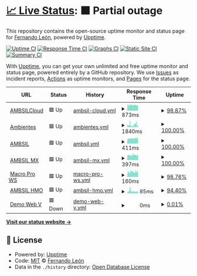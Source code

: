 # [📈 Live Status](https://fk-solutions.github.io/monitoring): <!--live status--> **🟧 Partial outage**

This repository contains the open-source uptime monitor and status page for [Fernando León](https://devtocloud.com), powered by [Upptime](https://github.com/upptime/upptime).

[![Uptime CI](https://github.com/fk-solutions/monitoring/workflows/Uptime%20CI/badge.svg)](https://github.com/fk-solutions/monitoring/actions?query=workflow%3A%22Uptime+CI%22)
[![Response Time CI](https://github.com/fk-solutions/monitoring/workflows/Response%20Time%20CI/badge.svg)](https://github.com/fk-solutions/monitoring/actions?query=workflow%3A%22Response+Time+CI%22)
[![Graphs CI](https://github.com/fk-solutions/monitoring/workflows/Graphs%20CI/badge.svg)](https://github.com/fk-solutions/monitoring/actions?query=workflow%3A%22Graphs+CI%22)
[![Static Site CI](https://github.com/fk-solutions/monitoring/workflows/Static%20Site%20CI/badge.svg)](https://github.com/fk-solutions/monitoring/actions?query=workflow%3A%22Static+Site+CI%22)
[![Summary CI](https://github.com/fk-solutions/monitoring/workflows/Summary%20CI/badge.svg)](https://github.com/fk-solutions/monitoring/actions?query=workflow%3A%22Summary+CI%22)

With [Upptime](https://upptime.js.org), you can get your own unlimited and free uptime monitor and status page, powered entirely by a GitHub repository. We use [Issues](https://github.com/fk-solutions/monitoring/issues) as incident reports, [Actions](https://github.com/fk-solutions/monitoring/actions) as uptime monitors, and [Pages](https://demo.upptime.js.org) for the status page.

<!--start: status pages-->
<!-- This summary is generated by Upptime (https://github.com/upptime/upptime) -->
<!-- Do not edit this manually, your changes will be overwritten -->
<!-- prettier-ignore -->
| URL | Status | History | Response Time | Uptime |
| --- | ------ | ------- | ------------- | ------ |
| <img alt="" src="https://favicons.githubusercontent.com/cloud.ambientesil.com" height="13"> [AMBSILCloud](https://cloud.ambientesil.com) | 🟩 Up | [ambsil-cloud.yml](https://github.com/FK-Solutions/monitoring/commits/HEAD/history/ambsil-cloud.yml) | <details><summary><img alt="Response time graph" src="./graphs/ambsil-cloud/response-time-week.png" height="20"> 873ms</summary><br><a href="https://fk-solutions.github.io/monitoring/history/ambsil-cloud"><img alt="Response time 873" src="https://img.shields.io/endpoint?url=https%3A%2F%2Fraw.githubusercontent.com%2FFK-Solutions%2Fmonitoring%2FHEAD%2Fapi%2Fambsil-cloud%2Fresponse-time.json"></a><br><a href="https://fk-solutions.github.io/monitoring/history/ambsil-cloud"><img alt="24-hour response time 729" src="https://img.shields.io/endpoint?url=https%3A%2F%2Fraw.githubusercontent.com%2FFK-Solutions%2Fmonitoring%2FHEAD%2Fapi%2Fambsil-cloud%2Fresponse-time-day.json"></a><br><a href="https://fk-solutions.github.io/monitoring/history/ambsil-cloud"><img alt="7-day response time 873" src="https://img.shields.io/endpoint?url=https%3A%2F%2Fraw.githubusercontent.com%2FFK-Solutions%2Fmonitoring%2FHEAD%2Fapi%2Fambsil-cloud%2Fresponse-time-week.json"></a><br><a href="https://fk-solutions.github.io/monitoring/history/ambsil-cloud"><img alt="30-day response time 873" src="https://img.shields.io/endpoint?url=https%3A%2F%2Fraw.githubusercontent.com%2FFK-Solutions%2Fmonitoring%2FHEAD%2Fapi%2Fambsil-cloud%2Fresponse-time-month.json"></a><br><a href="https://fk-solutions.github.io/monitoring/history/ambsil-cloud"><img alt="1-year response time 873" src="https://img.shields.io/endpoint?url=https%3A%2F%2Fraw.githubusercontent.com%2FFK-Solutions%2Fmonitoring%2FHEAD%2Fapi%2Fambsil-cloud%2Fresponse-time-year.json"></a></details> | <details><summary><a href="https://fk-solutions.github.io/monitoring/history/ambsil-cloud">98.87%</a></summary><a href="https://fk-solutions.github.io/monitoring/history/ambsil-cloud"><img alt="All-time uptime 98.87%" src="https://img.shields.io/endpoint?url=https%3A%2F%2Fraw.githubusercontent.com%2FFK-Solutions%2Fmonitoring%2FHEAD%2Fapi%2Fambsil-cloud%2Fuptime.json"></a><br><a href="https://fk-solutions.github.io/monitoring/history/ambsil-cloud"><img alt="24-hour uptime 97.86%" src="https://img.shields.io/endpoint?url=https%3A%2F%2Fraw.githubusercontent.com%2FFK-Solutions%2Fmonitoring%2FHEAD%2Fapi%2Fambsil-cloud%2Fuptime-day.json"></a><br><a href="https://fk-solutions.github.io/monitoring/history/ambsil-cloud"><img alt="7-day uptime 98.87%" src="https://img.shields.io/endpoint?url=https%3A%2F%2Fraw.githubusercontent.com%2FFK-Solutions%2Fmonitoring%2FHEAD%2Fapi%2Fambsil-cloud%2Fuptime-week.json"></a><br><a href="https://fk-solutions.github.io/monitoring/history/ambsil-cloud"><img alt="30-day uptime 98.87%" src="https://img.shields.io/endpoint?url=https%3A%2F%2Fraw.githubusercontent.com%2FFK-Solutions%2Fmonitoring%2FHEAD%2Fapi%2Fambsil-cloud%2Fuptime-month.json"></a><br><a href="https://fk-solutions.github.io/monitoring/history/ambsil-cloud"><img alt="1-year uptime 98.87%" src="https://img.shields.io/endpoint?url=https%3A%2F%2Fraw.githubusercontent.com%2FFK-Solutions%2Fmonitoring%2FHEAD%2Fapi%2Fambsil-cloud%2Fuptime-year.json"></a></details>
| <img alt="" src="https://favicons.githubusercontent.com/ambientesproductosdelimpieza.com" height="13"> [Ambientes](https://ambientesproductosdelimpieza.com) | 🟩 Up | [ambientes.yml](https://github.com/FK-Solutions/monitoring/commits/HEAD/history/ambientes.yml) | <details><summary><img alt="Response time graph" src="./graphs/ambientes/response-time-week.png" height="20"> 1840ms</summary><br><a href="https://fk-solutions.github.io/monitoring/history/ambientes"><img alt="Response time 1971" src="https://img.shields.io/endpoint?url=https%3A%2F%2Fraw.githubusercontent.com%2FFK-Solutions%2Fmonitoring%2FHEAD%2Fapi%2Fambientes%2Fresponse-time.json"></a><br><a href="https://fk-solutions.github.io/monitoring/history/ambientes"><img alt="24-hour response time 2459" src="https://img.shields.io/endpoint?url=https%3A%2F%2Fraw.githubusercontent.com%2FFK-Solutions%2Fmonitoring%2FHEAD%2Fapi%2Fambientes%2Fresponse-time-day.json"></a><br><a href="https://fk-solutions.github.io/monitoring/history/ambientes"><img alt="7-day response time 1840" src="https://img.shields.io/endpoint?url=https%3A%2F%2Fraw.githubusercontent.com%2FFK-Solutions%2Fmonitoring%2FHEAD%2Fapi%2Fambientes%2Fresponse-time-week.json"></a><br><a href="https://fk-solutions.github.io/monitoring/history/ambientes"><img alt="30-day response time 1971" src="https://img.shields.io/endpoint?url=https%3A%2F%2Fraw.githubusercontent.com%2FFK-Solutions%2Fmonitoring%2FHEAD%2Fapi%2Fambientes%2Fresponse-time-month.json"></a><br><a href="https://fk-solutions.github.io/monitoring/history/ambientes"><img alt="1-year response time 1971" src="https://img.shields.io/endpoint?url=https%3A%2F%2Fraw.githubusercontent.com%2FFK-Solutions%2Fmonitoring%2FHEAD%2Fapi%2Fambientes%2Fresponse-time-year.json"></a></details> | <details><summary><a href="https://fk-solutions.github.io/monitoring/history/ambientes">100.00%</a></summary><a href="https://fk-solutions.github.io/monitoring/history/ambientes"><img alt="All-time uptime 100.00%" src="https://img.shields.io/endpoint?url=https%3A%2F%2Fraw.githubusercontent.com%2FFK-Solutions%2Fmonitoring%2FHEAD%2Fapi%2Fambientes%2Fuptime.json"></a><br><a href="https://fk-solutions.github.io/monitoring/history/ambientes"><img alt="24-hour uptime 100.00%" src="https://img.shields.io/endpoint?url=https%3A%2F%2Fraw.githubusercontent.com%2FFK-Solutions%2Fmonitoring%2FHEAD%2Fapi%2Fambientes%2Fuptime-day.json"></a><br><a href="https://fk-solutions.github.io/monitoring/history/ambientes"><img alt="7-day uptime 100.00%" src="https://img.shields.io/endpoint?url=https%3A%2F%2Fraw.githubusercontent.com%2FFK-Solutions%2Fmonitoring%2FHEAD%2Fapi%2Fambientes%2Fuptime-week.json"></a><br><a href="https://fk-solutions.github.io/monitoring/history/ambientes"><img alt="30-day uptime 100.00%" src="https://img.shields.io/endpoint?url=https%3A%2F%2Fraw.githubusercontent.com%2FFK-Solutions%2Fmonitoring%2FHEAD%2Fapi%2Fambientes%2Fuptime-month.json"></a><br><a href="https://fk-solutions.github.io/monitoring/history/ambientes"><img alt="1-year uptime 100.00%" src="https://img.shields.io/endpoint?url=https%3A%2F%2Fraw.githubusercontent.com%2FFK-Solutions%2Fmonitoring%2FHEAD%2Fapi%2Fambientes%2Fuptime-year.json"></a></details>
| <img alt="" src="https://favicons.githubusercontent.com/ambsil.com.mx" height="13"> [AMBSIL](http://ambsil.com.mx) | 🟩 Up | [ambsil.yml](https://github.com/FK-Solutions/monitoring/commits/HEAD/history/ambsil.yml) | <details><summary><img alt="Response time graph" src="./graphs/ambsil/response-time-week.png" height="20"> 411ms</summary><br><a href="https://fk-solutions.github.io/monitoring/history/ambsil"><img alt="Response time 412" src="https://img.shields.io/endpoint?url=https%3A%2F%2Fraw.githubusercontent.com%2FFK-Solutions%2Fmonitoring%2FHEAD%2Fapi%2Fambsil%2Fresponse-time.json"></a><br><a href="https://fk-solutions.github.io/monitoring/history/ambsil"><img alt="24-hour response time 410" src="https://img.shields.io/endpoint?url=https%3A%2F%2Fraw.githubusercontent.com%2FFK-Solutions%2Fmonitoring%2FHEAD%2Fapi%2Fambsil%2Fresponse-time-day.json"></a><br><a href="https://fk-solutions.github.io/monitoring/history/ambsil"><img alt="7-day response time 411" src="https://img.shields.io/endpoint?url=https%3A%2F%2Fraw.githubusercontent.com%2FFK-Solutions%2Fmonitoring%2FHEAD%2Fapi%2Fambsil%2Fresponse-time-week.json"></a><br><a href="https://fk-solutions.github.io/monitoring/history/ambsil"><img alt="30-day response time 412" src="https://img.shields.io/endpoint?url=https%3A%2F%2Fraw.githubusercontent.com%2FFK-Solutions%2Fmonitoring%2FHEAD%2Fapi%2Fambsil%2Fresponse-time-month.json"></a><br><a href="https://fk-solutions.github.io/monitoring/history/ambsil"><img alt="1-year response time 412" src="https://img.shields.io/endpoint?url=https%3A%2F%2Fraw.githubusercontent.com%2FFK-Solutions%2Fmonitoring%2FHEAD%2Fapi%2Fambsil%2Fresponse-time-year.json"></a></details> | <details><summary><a href="https://fk-solutions.github.io/monitoring/history/ambsil">100.00%</a></summary><a href="https://fk-solutions.github.io/monitoring/history/ambsil"><img alt="All-time uptime 98.58%" src="https://img.shields.io/endpoint?url=https%3A%2F%2Fraw.githubusercontent.com%2FFK-Solutions%2Fmonitoring%2FHEAD%2Fapi%2Fambsil%2Fuptime.json"></a><br><a href="https://fk-solutions.github.io/monitoring/history/ambsil"><img alt="24-hour uptime 100.00%" src="https://img.shields.io/endpoint?url=https%3A%2F%2Fraw.githubusercontent.com%2FFK-Solutions%2Fmonitoring%2FHEAD%2Fapi%2Fambsil%2Fuptime-day.json"></a><br><a href="https://fk-solutions.github.io/monitoring/history/ambsil"><img alt="7-day uptime 100.00%" src="https://img.shields.io/endpoint?url=https%3A%2F%2Fraw.githubusercontent.com%2FFK-Solutions%2Fmonitoring%2FHEAD%2Fapi%2Fambsil%2Fuptime-week.json"></a><br><a href="https://fk-solutions.github.io/monitoring/history/ambsil"><img alt="30-day uptime 98.58%" src="https://img.shields.io/endpoint?url=https%3A%2F%2Fraw.githubusercontent.com%2FFK-Solutions%2Fmonitoring%2FHEAD%2Fapi%2Fambsil%2Fuptime-month.json"></a><br><a href="https://fk-solutions.github.io/monitoring/history/ambsil"><img alt="1-year uptime 98.58%" src="https://img.shields.io/endpoint?url=https%3A%2F%2Fraw.githubusercontent.com%2FFK-Solutions%2Fmonitoring%2FHEAD%2Fapi%2Fambsil%2Fuptime-year.json"></a></details>
| <img alt="" src="https://favicons.githubusercontent.com/ambsil.mx" height="13"> [AMBSIL MX](http://ambsil.mx) | 🟩 Up | [ambsil-mx.yml](https://github.com/FK-Solutions/monitoring/commits/HEAD/history/ambsil-mx.yml) | <details><summary><img alt="Response time graph" src="./graphs/ambsil-mx/response-time-week.png" height="20"> 397ms</summary><br><a href="https://fk-solutions.github.io/monitoring/history/ambsil-mx"><img alt="Response time 449" src="https://img.shields.io/endpoint?url=https%3A%2F%2Fraw.githubusercontent.com%2FFK-Solutions%2Fmonitoring%2FHEAD%2Fapi%2Fambsil-mx%2Fresponse-time.json"></a><br><a href="https://fk-solutions.github.io/monitoring/history/ambsil-mx"><img alt="24-hour response time 340" src="https://img.shields.io/endpoint?url=https%3A%2F%2Fraw.githubusercontent.com%2FFK-Solutions%2Fmonitoring%2FHEAD%2Fapi%2Fambsil-mx%2Fresponse-time-day.json"></a><br><a href="https://fk-solutions.github.io/monitoring/history/ambsil-mx"><img alt="7-day response time 397" src="https://img.shields.io/endpoint?url=https%3A%2F%2Fraw.githubusercontent.com%2FFK-Solutions%2Fmonitoring%2FHEAD%2Fapi%2Fambsil-mx%2Fresponse-time-week.json"></a><br><a href="https://fk-solutions.github.io/monitoring/history/ambsil-mx"><img alt="30-day response time 449" src="https://img.shields.io/endpoint?url=https%3A%2F%2Fraw.githubusercontent.com%2FFK-Solutions%2Fmonitoring%2FHEAD%2Fapi%2Fambsil-mx%2Fresponse-time-month.json"></a><br><a href="https://fk-solutions.github.io/monitoring/history/ambsil-mx"><img alt="1-year response time 449" src="https://img.shields.io/endpoint?url=https%3A%2F%2Fraw.githubusercontent.com%2FFK-Solutions%2Fmonitoring%2FHEAD%2Fapi%2Fambsil-mx%2Fresponse-time-year.json"></a></details> | <details><summary><a href="https://fk-solutions.github.io/monitoring/history/ambsil-mx">100.00%</a></summary><a href="https://fk-solutions.github.io/monitoring/history/ambsil-mx"><img alt="All-time uptime 98.58%" src="https://img.shields.io/endpoint?url=https%3A%2F%2Fraw.githubusercontent.com%2FFK-Solutions%2Fmonitoring%2FHEAD%2Fapi%2Fambsil-mx%2Fuptime.json"></a><br><a href="https://fk-solutions.github.io/monitoring/history/ambsil-mx"><img alt="24-hour uptime 100.00%" src="https://img.shields.io/endpoint?url=https%3A%2F%2Fraw.githubusercontent.com%2FFK-Solutions%2Fmonitoring%2FHEAD%2Fapi%2Fambsil-mx%2Fuptime-day.json"></a><br><a href="https://fk-solutions.github.io/monitoring/history/ambsil-mx"><img alt="7-day uptime 100.00%" src="https://img.shields.io/endpoint?url=https%3A%2F%2Fraw.githubusercontent.com%2FFK-Solutions%2Fmonitoring%2FHEAD%2Fapi%2Fambsil-mx%2Fuptime-week.json"></a><br><a href="https://fk-solutions.github.io/monitoring/history/ambsil-mx"><img alt="30-day uptime 98.58%" src="https://img.shields.io/endpoint?url=https%3A%2F%2Fraw.githubusercontent.com%2FFK-Solutions%2Fmonitoring%2FHEAD%2Fapi%2Fambsil-mx%2Fuptime-month.json"></a><br><a href="https://fk-solutions.github.io/monitoring/history/ambsil-mx"><img alt="1-year uptime 98.58%" src="https://img.shields.io/endpoint?url=https%3A%2F%2Fraw.githubusercontent.com%2FFK-Solutions%2Fmonitoring%2FHEAD%2Fapi%2Fambsil-mx%2Fuptime-year.json"></a></details>
| <img alt="" src="https://favicons.githubusercontent.com/portalmacropro.com.mx" height="13"> [Macro Pro WS](http://portalmacropro.com.mx/srvCFDi33/service1.asmx) | 🟩 Up | [macro-pro-ws.yml](https://github.com/FK-Solutions/monitoring/commits/HEAD/history/macro-pro-ws.yml) | <details><summary><img alt="Response time graph" src="./graphs/macro-pro-ws/response-time-week.png" height="20"> 160ms</summary><br><a href="https://fk-solutions.github.io/monitoring/history/macro-pro-ws"><img alt="Response time 173" src="https://img.shields.io/endpoint?url=https%3A%2F%2Fraw.githubusercontent.com%2FFK-Solutions%2Fmonitoring%2FHEAD%2Fapi%2Fmacro-pro-ws%2Fresponse-time.json"></a><br><a href="https://fk-solutions.github.io/monitoring/history/macro-pro-ws"><img alt="24-hour response time 132" src="https://img.shields.io/endpoint?url=https%3A%2F%2Fraw.githubusercontent.com%2FFK-Solutions%2Fmonitoring%2FHEAD%2Fapi%2Fmacro-pro-ws%2Fresponse-time-day.json"></a><br><a href="https://fk-solutions.github.io/monitoring/history/macro-pro-ws"><img alt="7-day response time 160" src="https://img.shields.io/endpoint?url=https%3A%2F%2Fraw.githubusercontent.com%2FFK-Solutions%2Fmonitoring%2FHEAD%2Fapi%2Fmacro-pro-ws%2Fresponse-time-week.json"></a><br><a href="https://fk-solutions.github.io/monitoring/history/macro-pro-ws"><img alt="30-day response time 173" src="https://img.shields.io/endpoint?url=https%3A%2F%2Fraw.githubusercontent.com%2FFK-Solutions%2Fmonitoring%2FHEAD%2Fapi%2Fmacro-pro-ws%2Fresponse-time-month.json"></a><br><a href="https://fk-solutions.github.io/monitoring/history/macro-pro-ws"><img alt="1-year response time 173" src="https://img.shields.io/endpoint?url=https%3A%2F%2Fraw.githubusercontent.com%2FFK-Solutions%2Fmonitoring%2FHEAD%2Fapi%2Fmacro-pro-ws%2Fresponse-time-year.json"></a></details> | <details><summary><a href="https://fk-solutions.github.io/monitoring/history/macro-pro-ws">98.76%</a></summary><a href="https://fk-solutions.github.io/monitoring/history/macro-pro-ws"><img alt="All-time uptime 98.76%" src="https://img.shields.io/endpoint?url=https%3A%2F%2Fraw.githubusercontent.com%2FFK-Solutions%2Fmonitoring%2FHEAD%2Fapi%2Fmacro-pro-ws%2Fuptime.json"></a><br><a href="https://fk-solutions.github.io/monitoring/history/macro-pro-ws"><img alt="24-hour uptime 98.27%" src="https://img.shields.io/endpoint?url=https%3A%2F%2Fraw.githubusercontent.com%2FFK-Solutions%2Fmonitoring%2FHEAD%2Fapi%2Fmacro-pro-ws%2Fuptime-day.json"></a><br><a href="https://fk-solutions.github.io/monitoring/history/macro-pro-ws"><img alt="7-day uptime 98.76%" src="https://img.shields.io/endpoint?url=https%3A%2F%2Fraw.githubusercontent.com%2FFK-Solutions%2Fmonitoring%2FHEAD%2Fapi%2Fmacro-pro-ws%2Fuptime-week.json"></a><br><a href="https://fk-solutions.github.io/monitoring/history/macro-pro-ws"><img alt="30-day uptime 98.76%" src="https://img.shields.io/endpoint?url=https%3A%2F%2Fraw.githubusercontent.com%2FFK-Solutions%2Fmonitoring%2FHEAD%2Fapi%2Fmacro-pro-ws%2Fuptime-month.json"></a><br><a href="https://fk-solutions.github.io/monitoring/history/macro-pro-ws"><img alt="1-year uptime 98.76%" src="https://img.shields.io/endpoint?url=https%3A%2F%2Fraw.githubusercontent.com%2FFK-Solutions%2Fmonitoring%2FHEAD%2Fapi%2Fmacro-pro-ws%2Fuptime-year.json"></a></details>
| <img alt="" src="https://favicons.githubusercontent.com/null" height="13"> [AMBSIL HMO](ambienteshmo.fortiddns.com) | 🟩 Up | [ambsil-hmo.yml](https://github.com/FK-Solutions/monitoring/commits/HEAD/history/ambsil-hmo.yml) | <details><summary><img alt="Response time graph" src="./graphs/ambsil-hmo/response-time-week.png" height="20"> 85ms</summary><br><a href="https://fk-solutions.github.io/monitoring/history/ambsil-hmo"><img alt="Response time 85" src="https://img.shields.io/endpoint?url=https%3A%2F%2Fraw.githubusercontent.com%2FFK-Solutions%2Fmonitoring%2FHEAD%2Fapi%2Fambsil-hmo%2Fresponse-time.json"></a><br><a href="https://fk-solutions.github.io/monitoring/history/ambsil-hmo"><img alt="24-hour response time 60" src="https://img.shields.io/endpoint?url=https%3A%2F%2Fraw.githubusercontent.com%2FFK-Solutions%2Fmonitoring%2FHEAD%2Fapi%2Fambsil-hmo%2Fresponse-time-day.json"></a><br><a href="https://fk-solutions.github.io/monitoring/history/ambsil-hmo"><img alt="7-day response time 85" src="https://img.shields.io/endpoint?url=https%3A%2F%2Fraw.githubusercontent.com%2FFK-Solutions%2Fmonitoring%2FHEAD%2Fapi%2Fambsil-hmo%2Fresponse-time-week.json"></a><br><a href="https://fk-solutions.github.io/monitoring/history/ambsil-hmo"><img alt="30-day response time 85" src="https://img.shields.io/endpoint?url=https%3A%2F%2Fraw.githubusercontent.com%2FFK-Solutions%2Fmonitoring%2FHEAD%2Fapi%2Fambsil-hmo%2Fresponse-time-month.json"></a><br><a href="https://fk-solutions.github.io/monitoring/history/ambsil-hmo"><img alt="1-year response time 85" src="https://img.shields.io/endpoint?url=https%3A%2F%2Fraw.githubusercontent.com%2FFK-Solutions%2Fmonitoring%2FHEAD%2Fapi%2Fambsil-hmo%2Fresponse-time-year.json"></a></details> | <details><summary><a href="https://fk-solutions.github.io/monitoring/history/ambsil-hmo">94.40%</a></summary><a href="https://fk-solutions.github.io/monitoring/history/ambsil-hmo"><img alt="All-time uptime 94.40%" src="https://img.shields.io/endpoint?url=https%3A%2F%2Fraw.githubusercontent.com%2FFK-Solutions%2Fmonitoring%2FHEAD%2Fapi%2Fambsil-hmo%2Fuptime.json"></a><br><a href="https://fk-solutions.github.io/monitoring/history/ambsil-hmo"><img alt="24-hour uptime 96.33%" src="https://img.shields.io/endpoint?url=https%3A%2F%2Fraw.githubusercontent.com%2FFK-Solutions%2Fmonitoring%2FHEAD%2Fapi%2Fambsil-hmo%2Fuptime-day.json"></a><br><a href="https://fk-solutions.github.io/monitoring/history/ambsil-hmo"><img alt="7-day uptime 94.40%" src="https://img.shields.io/endpoint?url=https%3A%2F%2Fraw.githubusercontent.com%2FFK-Solutions%2Fmonitoring%2FHEAD%2Fapi%2Fambsil-hmo%2Fuptime-week.json"></a><br><a href="https://fk-solutions.github.io/monitoring/history/ambsil-hmo"><img alt="30-day uptime 94.40%" src="https://img.shields.io/endpoint?url=https%3A%2F%2Fraw.githubusercontent.com%2FFK-Solutions%2Fmonitoring%2FHEAD%2Fapi%2Fambsil-hmo%2Fuptime-month.json"></a><br><a href="https://fk-solutions.github.io/monitoring/history/ambsil-hmo"><img alt="1-year uptime 94.40%" src="https://img.shields.io/endpoint?url=https%3A%2F%2Fraw.githubusercontent.com%2FFK-Solutions%2Fmonitoring%2FHEAD%2Fapi%2Fambsil-hmo%2Fuptime-year.json"></a></details>
| <img alt="" src="https://favicons.githubusercontent.com/demo.org" height="13"> [Demo Web V](https://demo.org) | 🟥 Down | [demo-web-v.yml](https://github.com/FK-Solutions/monitoring/commits/HEAD/history/demo-web-v.yml) | <details><summary><img alt="Response time graph" src="./graphs/demo-web-v/response-time-week.png" height="20"> 0ms</summary><br><a href="https://fk-solutions.github.io/monitoring/history/demo-web-v"><img alt="Response time 0" src="https://img.shields.io/endpoint?url=https%3A%2F%2Fraw.githubusercontent.com%2FFK-Solutions%2Fmonitoring%2FHEAD%2Fapi%2Fdemo-web-v%2Fresponse-time.json"></a><br><a href="https://fk-solutions.github.io/monitoring/history/demo-web-v"><img alt="24-hour response time 0" src="https://img.shields.io/endpoint?url=https%3A%2F%2Fraw.githubusercontent.com%2FFK-Solutions%2Fmonitoring%2FHEAD%2Fapi%2Fdemo-web-v%2Fresponse-time-day.json"></a><br><a href="https://fk-solutions.github.io/monitoring/history/demo-web-v"><img alt="7-day response time 0" src="https://img.shields.io/endpoint?url=https%3A%2F%2Fraw.githubusercontent.com%2FFK-Solutions%2Fmonitoring%2FHEAD%2Fapi%2Fdemo-web-v%2Fresponse-time-week.json"></a><br><a href="https://fk-solutions.github.io/monitoring/history/demo-web-v"><img alt="30-day response time 0" src="https://img.shields.io/endpoint?url=https%3A%2F%2Fraw.githubusercontent.com%2FFK-Solutions%2Fmonitoring%2FHEAD%2Fapi%2Fdemo-web-v%2Fresponse-time-month.json"></a><br><a href="https://fk-solutions.github.io/monitoring/history/demo-web-v"><img alt="1-year response time 0" src="https://img.shields.io/endpoint?url=https%3A%2F%2Fraw.githubusercontent.com%2FFK-Solutions%2Fmonitoring%2FHEAD%2Fapi%2Fdemo-web-v%2Fresponse-time-year.json"></a></details> | <details><summary><a href="https://fk-solutions.github.io/monitoring/history/demo-web-v">0.01%</a></summary><a href="https://fk-solutions.github.io/monitoring/history/demo-web-v"><img alt="All-time uptime 0.01%" src="https://img.shields.io/endpoint?url=https%3A%2F%2Fraw.githubusercontent.com%2FFK-Solutions%2Fmonitoring%2FHEAD%2Fapi%2Fdemo-web-v%2Fuptime.json"></a><br><a href="https://fk-solutions.github.io/monitoring/history/demo-web-v"><img alt="24-hour uptime 0.00%" src="https://img.shields.io/endpoint?url=https%3A%2F%2Fraw.githubusercontent.com%2FFK-Solutions%2Fmonitoring%2FHEAD%2Fapi%2Fdemo-web-v%2Fuptime-day.json"></a><br><a href="https://fk-solutions.github.io/monitoring/history/demo-web-v"><img alt="7-day uptime 0.01%" src="https://img.shields.io/endpoint?url=https%3A%2F%2Fraw.githubusercontent.com%2FFK-Solutions%2Fmonitoring%2FHEAD%2Fapi%2Fdemo-web-v%2Fuptime-week.json"></a><br><a href="https://fk-solutions.github.io/monitoring/history/demo-web-v"><img alt="30-day uptime 0.01%" src="https://img.shields.io/endpoint?url=https%3A%2F%2Fraw.githubusercontent.com%2FFK-Solutions%2Fmonitoring%2FHEAD%2Fapi%2Fdemo-web-v%2Fuptime-month.json"></a><br><a href="https://fk-solutions.github.io/monitoring/history/demo-web-v"><img alt="1-year uptime 0.01%" src="https://img.shields.io/endpoint?url=https%3A%2F%2Fraw.githubusercontent.com%2FFK-Solutions%2Fmonitoring%2FHEAD%2Fapi%2Fdemo-web-v%2Fuptime-year.json"></a></details>

<!--end: status pages-->

[**Visit our status website →**](https://demo.upptime.js.org)

## 📄 License

- Powered by: [Upptime](https://github.com/upptime/upptime)
- Code: [MIT](./LICENSE) © [Fernando León](https://devtocloud.com)
- Data in the `./history` directory: [Open Database License](https://opendatacommons.org/licenses/odbl/1-0/)
